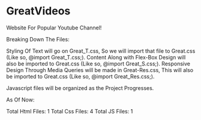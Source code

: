 # GreatVideos
Website For Popular Youtube Channel!

Breaking Down The Files: 

Styling Of Text will go on Great_T.css, So we will import that file to Great.css (Like so, @import Great_T.css;). Content Along with Flex-Box Design will also be imported to Great.css (Like so, @import Great_S.css;). Responsive Design Through Media Queries will be made in Great-Res.css, This will also be imported to Great.css (Like so, @import Great_Res.css;). 

Javascript files will be organized as the Project Progresses.

As Of Now: 

Total Html Files: 1
Total Css Files: 4
Total JS Files: 1
